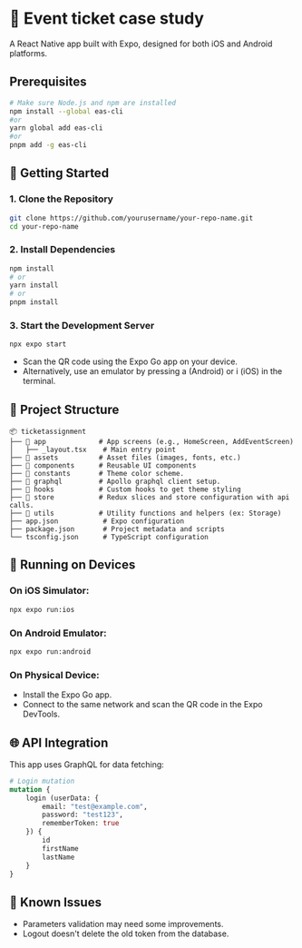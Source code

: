 # 📱 Event ticket case study
A React Native app built with Expo, designed for both iOS and Android platforms.

## Prerequisites
```bash
# Make sure Node.js and npm are installed
npm install --global eas-cli
#or
yarn global add eas-cli
#or
pnpm add -g eas-cli
```

## 🚀 Getting Started
### 1. Clone the Repository
```bash
git clone https://github.com/yourusername/your-repo-name.git
cd your-repo-name
```

### 2. Install Dependencies
```bash
npm install
# or
yarn install
# or
pnpm install
```

### 3. Start the Development Server
```bash
npx expo start
```
- Scan the QR code using the Expo Go app on your device.
- Alternatively, use an emulator by pressing a (Android) or i (iOS) in the terminal.

## 📂 Project Structure


```
📦 ticketassignment
├── 📂 app             # App screens (e.g., HomeScreen, AddEventScreen)
│   ├── _layout.tsx    # Main entry point
├── 📂 assets          # Asset files (images, fonts, etc.)
├── 📂 components      # Reusable UI components
├── 📂 constants       # Theme color scheme.
├── 📂 graphql         # Apollo graphql client setup.
├── 📂 hooks           # Custom hooks to get theme styling
├── 📂 store           # Redux slices and store configuration with api calls.
├── 📂 utils           # Utility functions and helpers (ex: Storage)
├── app.json           # Expo configuration
├── package.json       # Project metadata and scripts
└── tsconfig.json      # TypeScript configuration
```

## 🚦 Running on Devices

### On iOS Simulator:
```bash
npx expo run:ios
```

### On Android Emulator:
```bash
npx expo run:android
```

### On Physical Device:
- Install the Expo Go app.
- Connect to the same network and scan the QR code in the Expo DevTools.

## 🌐 API Integration

This app uses GraphQL for data fetching:
```graphql
# Login mutation
mutation {
    login (userData: {
        email: "test@example.com",
        password: "test123",
        rememberToken: true
    }) {
        id
        firstName
        lastName
    }
}
```

## 🚧 Known Issues
- Parameters validation may need some improvements.
- Logout doesn't delete the old token from the database.